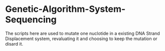 # Genetic-Algorithm-System-Sequencing

The scripts here are used to mutate one nuclotide in a existing DNA Strand Displacement system, revaluating it and choosing to keep the mutation or disard it.
